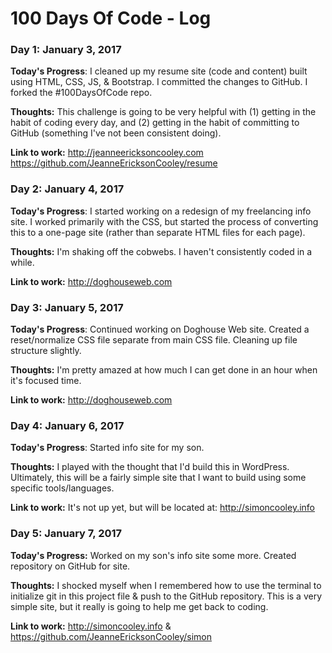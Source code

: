 # 100 Days Of Code - Log

### Day 1: January 3, 2017

**Today's Progress**: I cleaned up my resume site (code and content) built using HTML, CSS, JS, & Bootstrap. I committed the changes to GitHub. I forked the #100DaysOfCode repo.

**Thoughts:** This challenge is going to be very helpful with (1) getting in the habit of coding every day, and (2) getting in the habit of committing to GitHub (something I've not been consistent doing).

**Link to work:** http://jeanneericksoncooley.com<br>https://github.com/JeanneEricksonCooley/resume

### Day 2: January 4, 2017

**Today's Progress**: I started working on a redesign of my freelancing info site. I worked primarily with the CSS, but started the process of converting this to a one-page site (rather than separate HTML files for each page).

**Thoughts:** I'm shaking off the cobwebs. I haven't consistently coded in a while.

**Link to work:** http://doghouseweb.com

### Day 3: January 5, 2017

**Today's Progress**: Continued working on Doghouse Web site. Created a reset/normalize CSS file separate from main CSS file. Cleaning up file structure slightly.

**Thoughts:** I'm pretty amazed at how much I can get done in an hour when it's focused time.

**Link to work:** http://doghouseweb.com

### Day 4: January 6, 2017

**Today's Progress**: Started info site for my son.

**Thoughts:** I played with the thought that I'd build this in WordPress. Ultimately, this will be a fairly simple site that I want to build using some specific tools/languages.

**Link to work:** It's not up yet, but will be located at: http://simoncooley.info

### Day 5: January 7, 2017

**Today's Progress:** Worked on my son's info site some more. Created repository on GitHub for site.

**Thoughts:** I shocked myself when I remembered how to use the terminal to initialize git in this project file & push to the GitHub repository. This is a very simple site, but it really is going to help me get back to coding.

**Link to work:** http://simoncooley.info & https://github.com/JeanneEricksonCooley/simon

<!--

### Day : , 2017

**Today's Progress:**

**Thoughts:**

**Link to work:**

-->
